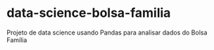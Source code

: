 # data-science-bolsa-familia
Projeto de data science usando Pandas para analisar dados do Bolsa Família
